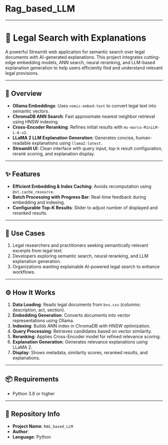 # Rag_based_LLM

---

# 🧠 Legal Search with Explanations

A powerful Streamlit web application for semantic search over legal documents with AI-generated explanations. This project integrates cutting-edge embedding models, ANN search, neural reranking, and LLM-based explanation generation to help users efficiently find and understand relevant legal provisions.

---

## 🚀 Overview

- **Ollama Embeddings**: Uses `nomic-embed-text` to convert legal text into semantic vectors.
- **ChromaDB ANN Search**: Fast approximate nearest neighbor retrieval using HNSW indexing.
- **Cross-Encoder Reranking**: Refines initial results with `ms-marco-MiniLM-L-6-v2`.
- **LLaMA 2 LLM Explanation Generation**: Generates concise, human-readable explanations using `llama2:latest`.
- **Streamlit UI**: Clean interface with query input, top-k result configuration, rerank scoring, and explanation display.

---

## ✨ Features

- **Efficient Embedding & Index Caching**: Avoids recomputation using `@st.cache_resource`.
- **Batch Processing with Progress Bar**: Real-time feedback during embedding and indexing.
- **Configurable Top-K Results**: Slider to adjust number of displayed and reranked results.

---

## 💼 Use Cases

1. Legal researchers and practitioners seeking semantically relevant excerpts from legal text.
2. Developers exploring semantic search, neural reranking, and LLM explanation generation.
3. Organizations wanting explainable AI-powered legal search to enhance workflows.

---

## ⚙️ How It Works

1. **Data Loading**: Reads legal documents from `bns.csv` (columns: description, act, section).
2. **Embedding Generation**: Converts documents into vector representations using Ollama.
3. **Indexing**: Builds ANN index in ChromaDB with HNSW optimization.
4. **Query Processing**: Retrieves candidates based on vector similarity.
5. **Reranking**: Applies Cross-Encoder model for refined relevance scoring.
6. **Explanation Generation**: Generates relevance explanations using LLaMA 2.
7. **Display**: Shows metadata, similarity scores, reranked results, and explanations.

---

## 📦 Requirements

- Python 3.8 or higher

---

## 📁 Repository Info

- **Project Name**: `RAG_based_LLM`
- **Author**: 
- **Language**: Python
